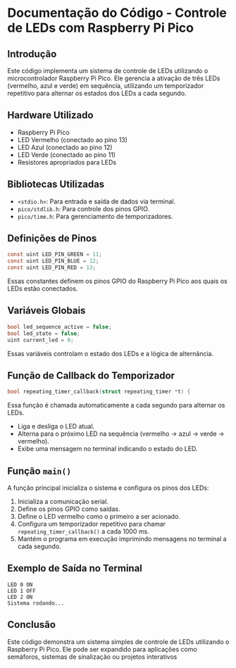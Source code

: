 # Documentação do Código - Controle de LEDs com Raspberry Pi Pico

## Introdução
Este código implementa um sistema de controle de LEDs utilizando o microcontrolador Raspberry Pi Pico. Ele gerencia a ativação de três LEDs (vermelho, azul e verde) em sequência, utilizando um temporizador repetitivo para alternar os estados dos LEDs a cada segundo.

## Hardware Utilizado
- Raspberry Pi Pico
- LED Vermelho (conectado ao pino 13)
- LED Azul (conectado ao pino 12)
- LED Verde (conectado ao pino 11)
- Resistores apropriados para LEDs

## Bibliotecas Utilizadas
- `<stdio.h>`: Para entrada e saída de dados via terminal.
- `pico/stdlib.h`: Para controle dos pinos GPIO.
- `pico/time.h`: Para gerenciamento de temporizadores.

## Definições de Pinos
```c
const uint LED_PIN_GREEN = 11;
const uint LED_PIN_BLUE = 12;
const uint LED_PIN_RED = 13;
```
Essas constantes definem os pinos GPIO do Raspberry Pi Pico aos quais os LEDs estão conectados.

## Variáveis Globais
```c
bool led_sequence_active = false;
bool led_state = false;
uint current_led = 0;
```
Essas variáveis controlam o estado dos LEDs e a lógica de alternância.

## Função de Callback do Temporizador
```c
bool repeating_timer_callback(struct repeating_timer *t) {
```
Essa função é chamada automaticamente a cada segundo para alternar os LEDs.
- Liga e desliga o LED atual.
- Alterna para o próximo LED na sequência (vermelho → azul → verde → vermelho).
- Exibe uma mensagem no terminal indicando o estado do LED.

## Função `main()`
A função principal inicializa o sistema e configura os pinos dos LEDs:
1. Inicializa a comunicação serial.
2. Define os pinos GPIO como saídas.
3. Define o LED vermelho como o primeiro a ser acionado.
4. Configura um temporizador repetitivo para chamar `repeating_timer_callback()` a cada 1000 ms.
5. Mantém o programa em execução imprimindo mensagens no terminal a cada segundo.

## Exemplo de Saída no Terminal
```
LED 0 ON
LED 1 OFF
LED 2 ON
Sistema rodando...
```

## Conclusão
Este código demonstra um sistema simples de controle de LEDs utilizando o Raspberry Pi Pico. Ele pode ser expandido para aplicações como semáforos, sistemas de sinalização ou projetos interativos

